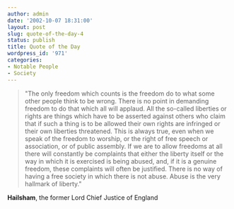 ```yaml
---
author: admin
date: '2002-10-07 18:31:00'
layout: post
slug: quote-of-the-day-4
status: publish
title: Quote of the Day
wordpress_id: '971'
categories:
- Notable People
- Society
---
```

<blockquote>"The only freedom which counts is the freedom do to what some other people think to be wrong.  There is no point in demanding freedom to do that which all will applaud.  All the so-called liberties or rights are things which have to be asserted against others who claim that if such a thing is to be allowed their own rights are infringed or their own liberties threatened.  This is always true, even when we speak of the freedom to worship, or the right of free speech or association, or of public assembly.  If we are to allow freedoms at all there will constantly be complaints that either the liberty itself or the way in which it is exercised is being abused, and, if it is a genuine freedom, these complaints will often be justified.  There is no way of having a free society in which there is not abuse.  Abuse is the very hallmark of liberty."</blockquote>
<strong>Hailsham</strong>, the former Lord Chief Justice of England
